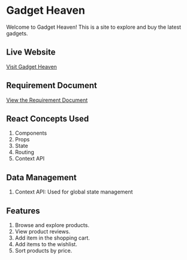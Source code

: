 # Gadget Heaven
Welcome to Gadget Heaven! This is a site to explore and buy the latest gadgets.

## Live Website
[Visit Gadget Heaven](https://gadget-garden.surge.sh)

## Requirement Document
[View the Requirement Document](https://i.ibb.co.com/3yM03gCK/Batch-10-Assignment-08.jpg)

## React Concepts Used
1. Components
2. Props
3. State
5. Routing 
6. Context API

## Data Management
1. Context API: Used for global state management

## Features
1. Browse and explore products.
2. View product reviews.
3. Add item in the shopping cart.
4. Add items to the wishlist.
5. Sort products by price.


